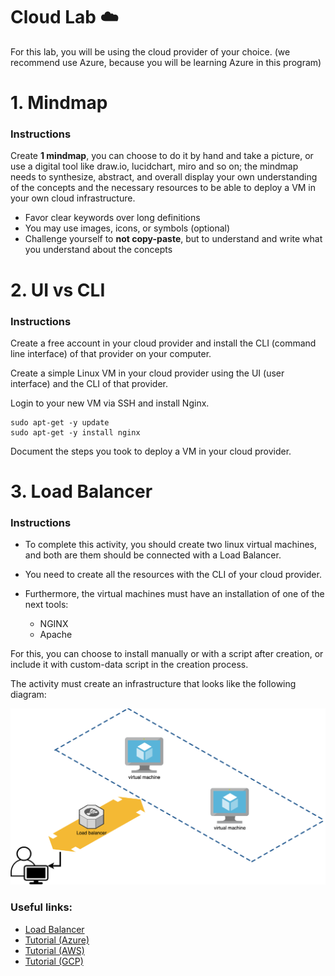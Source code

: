 # Cloud Lab ☁️

For this lab, you will be using the cloud provider of your choice. (we recommend use Azure, because you will be learning Azure in this program)

# 1. Mindmap

###	Instructions
Create **1 mindmap**, you can choose to do it by hand and take a picture, or use a digital tool like draw.io, lucidchart, miro and so on; the mindmap needs to synthesize, abstract, and overall display your own understanding of the concepts and the necessary resources to be able to deploy a VM in your own cloud infrastructure.

* Favor clear keywords over long definitions
* You may use images, icons, or symbols (optional)
* Challenge yourself to **not copy-paste**, but to understand and write what you understand about the concepts

# 2. UI vs CLI

### Instructions
Create a free account in your cloud provider and install the CLI (command line interface) of that provider on your computer.

Create a simple Linux VM in your cloud provider using the UI (user interface) and the CLI of that provider.

Login to your new VM via SSH and install Nginx.
```
sudo apt-get -y update
sudo apt-get -y install nginx
```

Document the steps you took to deploy a VM in your cloud provider.


# 3. Load Balancer

### Instructions
* To complete this activity, you should create two linux virtual machines, and both are them should be connected with a Load Balancer.

* You need to create all the resources with the CLI of your cloud provider.

* Furthermore, the virtual machines must have an installation of one of the next tools:
    - NGINX
    - Apache

For this, you can choose to install manually or with a script after creation, or include it with custom-data script in the creation process.

The activity must create an infrastructure that looks like the following diagram:

![miniInfra](/img/cloudlab.png)

### Useful links:
- [Load Balancer](https://docs.microsoft.com/en-us/azure/load-balancer/load-balancer-overview)
- [Tutorial (Azure)](https://docs.microsoft.com/en-us/azure/load-balancer/quickstart-load-balancer-standard-public-portal?tabs=option-1-create-load-balancer-standard)
- [Tutorial (AWS)](https://docs.aws.amazon.com/elasticloadbalancing/latest/classic/elb-getting-started.html)
- [Tutorial (GCP)](https://cloud.google.com/community/tutorials/https-load-balancing-nginx)